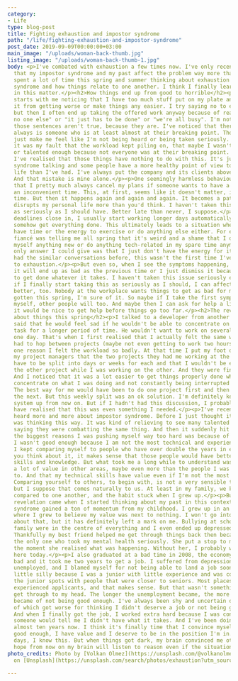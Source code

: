 ```yaml
---
category:
- Life
type: blog-post
title: Fighting exhaustion and impostor syndrome
path: "/life/fighting-exhaustion-and-impostor-syndrome"
post_date: 2019-09-09T00:00:00+03:00
main_image: "/uploads/woman-back-thumb.jpg"
listing_image: "/uploads/woman-back-thumb-1.jpg"
body: <p>I've combated with exhaustion a few times now. I've only recently realised
  that my impostor syndrome and my past affect the problem way more than I thought.</p><p>I've
  spent a lot of time this spring and summer thinking about exhaustion and impostor
  syndrome and how things relate to one another. I think I finally learned my lesson
  in this matter.</p><h2>How things end up from good to horrible</h2><p>It usually
  starts with me noticing that I have too much stuff put on my plate and I can't stop
  it from getting worse or make things any easier. I try saying no to extra work,
  but then I often end up taking the offered work anyway because of reasons like "there's
  no one else" or "it just has to be done" or "we're all busy". I'm not saying that
  those sentences aren't true, because they are. I've noticed that there basically
  always is someone who is at least almost at their breaking point. Those sentences
  just make me feel like I'm not being heard or being taken seriously. I used to think
  it was my fault that the workload kept piling on, that maybe I wasn't fast enough
  or talented enough because not everyone was at their breaking point. Thankfully
  I've realised that those things have nothing to do with this. It's just my impostor
  syndrome talking and some people have a more healthy point of view to work vs private
  life than I've had. I've always put the company and its clients above my wellbeing.
  And that mistake is mine alone.</p><p>One seemingly harmless behaviour of mine is
  that I pretty much always cancel my plans if someone wants to have a meeting at
  an inconvenient time. This, at first, seems like it doesn't matter, it's only one
  time. But then it happens again and again and again. It becomes a pattern, and it
  disrupts my personal life more than you'd think. I haven't taken this behaviour
  as seriously as I should have. Better late than never, I suppose.</p><p>When the
  deadlines close in, I usually start working longer days automatically to try to
  somehow get everything done. This ultimately leads to a situation where I don't
  have time or the energy to exercise or do anything else either. For example, my
  fiancé was telling me all spring that it's weird and a shame that I don't teach
  myself anything new or do anything tech-related in my spare time anymore. And the
  only answer I could give was that I just don't have the energy for it. And we've
  had the similar conversations before, this wasn't the first time I've driven myself
  to exhaustion.</p><p>But even so, when I see the symptoms happening, I don't think
  it will end up as bad as the previous time or I just dismiss it because things need
  to get done whatever it takes. I haven't taken this issue seriously enough. Maybe
  if I finally start taking this as seriously as I should, I can affect my workload
  better, too. Nobody at the workplace wants things to get as bad for me as they've
  gotten this spring, I'm sure of it. So maybe if I take the first symptoms seriously
  myself, other people will too. And maybe then I can ask for help a little sooner,
  it would be nice to get help before things go too far.</p><h2>The revelation I had
  about things this spring</h2><p>I talked to a developer from another company who
  said that he would feel sad if he wouldn't be able to concentrate on a site or a
  task for a longer period of time. He wouldn't want to work on several projects in
  one day. That's when I first realised that I actually felt the same way. That I
  had to hop between projects (maybe not even getting to work two hours on each) was
  one reason I felt the workload so badly. At that time I put my foot down and told
  my project managers that the two projects they had me working at the same time would
  have to be split into days or weeks for each and that I wouldn't be even discussing
  the other project while I was working on the other. And they were fine with it.
  And I noticed that it was a lot easier to get things properly done when I could
  concentrate on what I was doing and not constantly being interrupted mid-thought.
  The best way for me would have been to do one project first and then move on to
  the next. But this weekly split was an ok solution. I'm definitely keeping this
  system up from now on. But if I hadn't had this discussion, I probably wouldn't
  have realised that this was even something I needed.</p><p>I've recently read and
  heard more and more about impostor syndrome. Before I just thought it was me that
  was thinking this way. It was kind of relieving to see many talented and smart people
  saying they were combatting the same thing. And then it suddenly hit me. One of
  the biggest reasons I was pushing myself way too hard was because of thinking otherwise,
  I wasn't good enough because I am not the most technical and experienced developer.
  I kept comparing myself to people who have over double the years in expertise. When
  you think about it, it makes sense that those people would have better technical
  skills and knowledge. But what took me a long while to understand was that I have
  a lot of value in other areas, maybe even more than the people I was comparing myself
  to. And that my technical skills have value even if I'm not the most experienced.
  Comparing yourself to others, to begin with, is not a very sensible thing to do,
  but I suppose that comes naturally to us. At least in my family, we kids were constantly
  compared to one another, and the habit stuck when I grew up.</p><p>But the proper
  revelation came when I started thinking about my past in this context. My impostor
  syndrome gained a ton of momentum from my childhood. I grew up in an environment
  where I grew to believe my value was next to nothing. I won't go into much detail
  about that, but it has definitely left a mark on me. Bullying at school and a broken
  family were in the centre of everything and I even ended up depressed as a teen.
  Thankfully my best friend helped me get through things back then because she was
  the only one who took my mental health seriously. She put a stop to my harmful habits
  the moment she realised what was happening. Without her, I probably wouldn't be
  here today.</p><p>I also graduated at a bad time in 2008, the economy was quite
  bad and it took me two years to get a job. I suffered from depression again while
  unemployed, and I blamed myself for not being able to land a job sooner. It's a
  little silly because I was a junior with little experience and was competing for
  the junior spots with people that were closer to seniors. Most places hired more
  experienced applicants, and that makes sense. But that wasn't something I could
  get through to my head. The longer the unemployment became, the more convinced I
  became of not being good enough. I've always been shy and uncertain of myself, both
  of which got worse for thinking I didn't deserve a job or not being good enough.
  And when I finally got the job, I worked extra hard because I was constantly afraid
  someone would tell me I didn't have what it takes. And I've been doing that for
  almost ten years now. I think it's finally time that I convince myself that I'm
  good enough, I have value and I deserve to be in the position I'm in. On the good
  days, I know this. But when things got dark, my brain convinced me otherwise. I
  hope from now on my brain will listen to reason even if the situation gets worse.</p>
photo_credits: Photo by [Volkan Olmez](https://unsplash.com/@volkanolmez?utm_source=unsplash&utm_medium=referral&utm_content=creditCopyText)
  on [Unsplash](https://unsplash.com/search/photos/exhaustion?utm_source=unsplash&utm_medium=referral&utm_content=creditCopyText)

---
```

